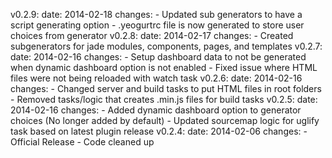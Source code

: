 v0.2.9:
  date: 2014-02-18
  changes:
    - Updated sub generators to have a script generating option
    - .yeogurtrc file is now generated to store user choices from generator
v0.2.8:
  date: 2014-02-17
  changes:
    - Created subgenerators for jade modules, components, pages, and templates
v0.2.7:
  date: 2014-02-16
  changes:
    - Setup dashboard data to not be generated when dynamic dashboard option is not enabled
    - Fixed issue where HTML files were not being reloaded with watch task
v0.2.6:
  date: 2014-02-16
  changes:
    - Changed server and build tasks to put HTML files in root folders
    - Removed tasks/logic that creates .min.js files for build tasks
v0.2.5:
  date: 2014-02-16
  changes:
    - Added dynamic dashboard option to generator choices (No longer added by default)
    - Updated sourcemap logic for uglify task based on latest plugin release
v0.2.4:
  date: 2014-02-06
  changes:
    - Official Release
    - Code cleaned up